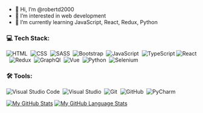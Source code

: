 - 👋 Hi, I’m @robertd2000
- 👀 I’m interested in web development 
- 🌱 I’m currently learning JavaScript, React, Redux, Python 

<!---
robertd2000/robertd2000 is a ✨ special ✨ repository because its `README.md` (this file) appears on your GitHub profile.
You can click the Preview link to take a look at your changes.
--->


### 💻 Tech Stack:

![HTML](https://img.shields.io/badge/-HTML-333333?style=flat&logo=HTML5&logoColor=E34F26)&nbsp;
![CSS](https://img.shields.io/badge/-CSS-333333?style=flat&logo=CSS3&logoColor=1572B6)&nbsp;
![SASS](https://img.shields.io/badge/-SASS-333333?style=flat&logo=SASS)&nbsp;
![Bootstrap](https://img.shields.io/badge/-Bootstrap-333333?style=flat&logo=bootstrap&logoColor=563D7C)&nbsp;
![JavaScript](https://img.shields.io/badge/-JavaScript-333333?style=flat&logo=javascript)&nbsp;
![TypeScript](https://img.shields.io/badge/-TypeScript-333333?style=flat&logo=TypeScript&logoColor=007ACC)
![React](https://img.shields.io/badge/-React-333333?style=flat&logo=react)&nbsp;
![Redux](https://img.shields.io/badge/-Redux-333333?style=flat&logo=redux)&nbsp;
![GraphQl](https://img.shields.io/badge/-GraphQl-333333?style=flat&logo=GraphQl)&nbsp;
![Vue](https://img.shields.io/badge/-Vue-333333?style=flat&logo=vuedotjs)&nbsp;
![Python](https://img.shields.io/badge/-Python-333333?style=flat&logo=python)&nbsp;
![Selenium](https://img.shields.io/badge/-Selenium-333333?style=flat&logo=Selenium)&nbsp;

### 🛠 Tools:

![Visual Studio Code](https://img.shields.io/badge/-Visual%20Studio%20Code-333333?style=flat&logo=visual-studio-code&logoColor=007ACC)&nbsp;
![Visual Studio](https://img.shields.io/badge/Visual_Studio-333333?style=flat&logo=visual-studio&logoColor=5C2D91)&nbsp;
![Git](https://img.shields.io/badge/-Git-333333?style=flat&logo=git)&nbsp;
![GitHub](https://img.shields.io/badge/-GitHub-333333?style=flat&logo=github)&nbsp;
![PyCharm](https://img.shields.io/badge/-PyCharm-333333?style=flat&logo=pycharm)&nbsp;


[![My GitHub Stats](https://github-readme-stats.vercel.app/api/?username=robertd2000&count_private=true&theme=tokyonight&showicons=true)]()
[![My GitHub Language Stats](https://github-readme-stats.vercel.app/api/top-langs/?username=robertd2000&langs_count=5&theme=tokyonight)]()



